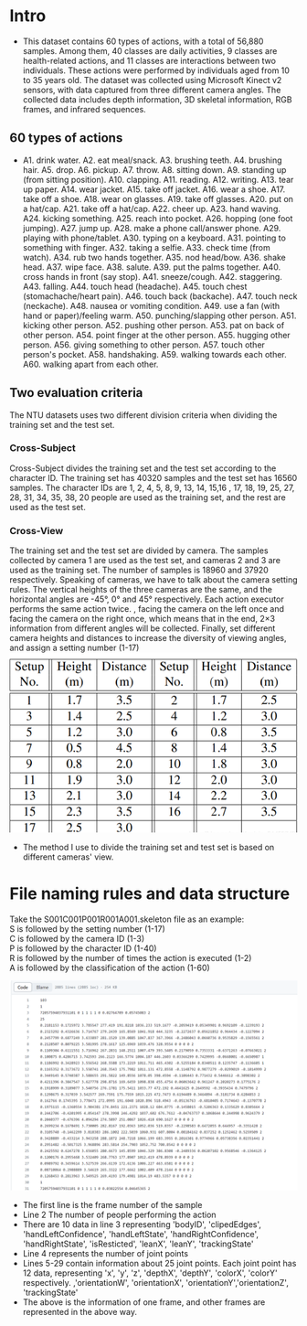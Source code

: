 # Intro
- This dataset contains 60 types of actions, with a total of 56,880 samples. Among them, 40 classes are daily activities, 9 classes are health-related actions, and 11 classes are interactions between two individuals. These actions were performed by individuals aged from 10 to 35 years old. The dataset was collected using Microsoft Kinect v2 sensors, with data captured from three different camera angles. The collected data includes depth information, 3D skeletal information, RGB frames, and infrared sequences.

## 60 types of actions
- A1. drink water.
A2. eat meal/snack.
A3. brushing teeth.
A4. brushing hair.
A5. drop.
A6. pickup.
A7. throw.
A8. sitting down.
A9. standing up (from sitting position).
A10. clapping.
A11. reading.
A12. writing.
A13. tear up paper.
A14. wear jacket.
A15. take off jacket.
A16. wear a shoe.
A17. take off a shoe.
A18. wear on glasses.
A19. take off glasses.
A20. put on a hat/cap.
A21. take off a hat/cap.
A22. cheer up.
A23. hand waving.
A24. kicking something.
A25. reach into pocket.
A26. hopping (one foot jumping).
A27. jump up.
A28. make a phone call/answer phone.
A29. playing with phone/tablet.
A30. typing on a keyboard.
A31. pointing to something with finger.
A32. taking a selfie.
A33. check time (from watch).
A34. rub two hands together.
A35. nod head/bow.
A36. shake head.
A37. wipe face.
A38. salute.
A39. put the palms together.
A40. cross hands in front (say stop).
A41. sneeze/cough.
A42. staggering.
A43. falling.
A44. touch head (headache).
A45. touch chest (stomachache/heart pain).
A46. touch back (backache).
A47. touch neck (neckache).
A48. nausea or vomiting condition.
A49. use a fan (with hand or paper)/feeling warm.
A50. punching/slapping other person.
A51. kicking other person.
A52. pushing other person.
A53. pat on back of other person.
A54. point finger at the other person.
A55. hugging other person.
A56. giving something to other person.
A57. touch other person's pocket.
A58. handshaking.
A59. walking towards each other.
A60. walking apart from each other.

## Two evaluation criteria
The NTU datasets uses two different division criteria when dividing the training set and the test set.

### Cross-Subject
Cross-Subject divides the training set and the test set according to the character ID. The training set has 40320 samples and the test set has 16560 samples. The character IDs are 1, 2, 4, 5, 8, 9, 13, 14, 15,16 , 17, 18, 19, 25, 27, 28, 31, 34, 35, 38, 20 people are used as the training set, and the rest are used as the test set.

### Cross-View
The training set and the test set are divided by camera. The samples collected by camera 1 are used as the test set, and cameras 2 and 3 are used as the training set. The number of samples is 18960 and 37920 respectively.
Speaking of cameras, we have to talk about the camera setting rules. The vertical heights of the three cameras are the same, and the horizontal angles are -45°, 0° and 45° respectively. Each action executor performs the same action twice. , facing the camera on the left once and facing the camera on the right once, which means that in the end, 2×3 information from different angles will be collected. Finally, set different camera heights and distances to increase the diversity of viewing angles, and assign a setting number (1-17)  
![camera different sets](../pics/1.png)

- The method I use to divide the training set and test set is based on different cameras' view.

# File naming rules and data structure
Take the S001C001P001R001A001.skeleton file as an example:  
S is followed by the setting number (1-17)  
C is followed by the camera ID (1-3)  
P is followed by the character ID (1-40)  
R is followed by the number of times the action is executed (1-2)  
A is followed by the classification of the action (1-60)  

![S001C001P001R001A001.skeleton](../pics/2.png)  
- The first line is the frame number of the sample  
- Line 2 The number of people performing the action  
- There are 10 data in line 3 representing 'bodyID', 'clipedEdges', 'handLeftConfidence', 'handLeftState', 'handRightConfidence', 'handRightState', 'isResticted', 'leanX', 'leanY', 'trackingState'  
- Line 4 represents the number of joint points  
- Lines 5-29 contain information about 25 joint points. Each joint point has 12 data, representing 'x', 'y', 'z', 'depthX', 'depthY', 'colorX', 'colorY' respectively. ,'orientationW', 'orientationX', 'orientationY','orientationZ', 'trackingState'  
- The above is the information of one frame, and other frames are represented in the above way.